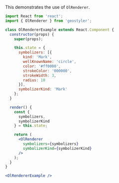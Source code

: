 <!--
 * Released under the BSD 2-Clause License
 *
 * Copyright © 2018-present, terrestris GmbH & Co. KG and GeoStyler contributors
 * All rights reserved.
 *
 * Redistribution and use in source and binary forms, with or without
 * modification, are permitted provided that the following conditions are met:
 *
 * * Redistributions of source code must retain the above copyright notice,
 *   this list of conditions and the following disclaimer.
 *
 * * Redistributions in binary form must reproduce the above copyright notice,
 *   this list of conditions and the following disclaimer in the documentation
 *   and/or other materials provided with the distribution.
 *
 * THIS SOFTWARE IS PROVIDED BY THE COPYRIGHT HOLDERS AND CONTRIBUTORS "AS IS"
 * AND ANY EXPRESS OR IMPLIED WARRANTIES, INCLUDING, BUT NOT LIMITED TO, THE
 * IMPLIED WARRANTIES OF MERCHANTABILITY AND FITNESS FOR A PARTICULAR PURPOSE
 * ARE DISCLAIMED. IN NO EVENT SHALL THE COPYRIGHT HOLDER OR CONTRIBUTORS BE
 * LIABLE FOR ANY DIRECT, INDIRECT, INCIDENTAL, SPECIAL, EXEMPLARY, OR
 * CONSEQUENTIAL DAMAGES (INCLUDING, BUT NOT LIMITED TO, PROCUREMENT OF
 * SUBSTITUTE GOODS OR SERVICES; LOSS OF USE, DATA, OR PROFITS; OR BUSINESS
 * INTERRUPTION) HOWEVER CAUSED AND ON ANY THEORY OF LIABILITY, WHETHER IN
 * CONTRACT, STRICT LIABILITY, OR TORT (INCLUDING NEGLIGENCE OR OTHERWISE)
 * ARISING IN ANY WAY OUT OF THE USE OF THIS SOFTWARE, EVEN IF ADVISED OF THE
 * POSSIBILITY OF SUCH DAMAGE.
 *
-->

This demonstrates the use of `OlRenderer`.

```jsx
import React from 'react';
import { OlRenderer } from 'geostyler';

class OlRendererExample extends React.Component {
  constructor(props) {
    super(props);

    this.state = {
      symbolizers: [{
        kind: 'Mark',
        wellKnownName: 'circle',
        color: '#ff0000',
        strokeColor: '000000',
        strokeWidth: 3,
        radius: 10
      }],
      symbolizerKind: 'Mark'
    };
  }

  render() {
    const {
      symbolizers,
      symbolizerKind
    } = this.state;

    return (
      <OlRenderer
        symbolizers={symbolizers}
        symbolizerKind={symbolizerKind}
      />
    );
  }
}

<OlRendererExample />
```
